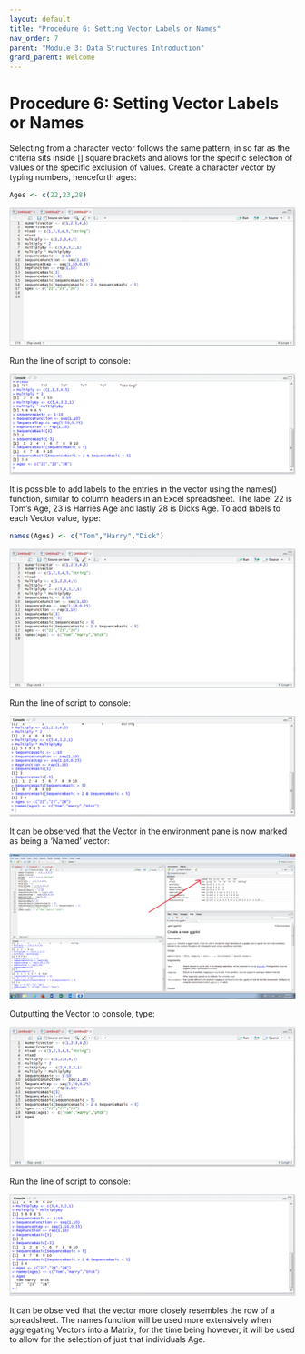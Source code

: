 ```yaml
---
layout: default
title: "Procedure 6: Setting Vector Labels or Names"
nav_order: 7
parent: "Module 3: Data Structures Introduction"
grand_parent: Welcome
---
```


# Procedure 6: Setting Vector Labels or Names

Selecting from a character vector follows the same pattern,  in so far as the criteria sits inside [] square brackets and allows for the specific selection of values or the specific exclusion of values.  Create a character vector by typing numbers,  henceforth ages:

``` r
Ages <- c(22,23,28)
```

![img.png](img.png)

Run the line of script to console:

![img_1.png](img_1.png)

It is possible to add labels to the entries in the vector using the names() function, similar to column headers in an Excel spreadsheet.   The label 22 is Tom’s Age, 23 is Harries Age and lastly 28 is Dicks Age.  To add labels to each Vector value, type:

``` r
names(Ages) <- c("Tom","Harry","Dick")
```

![img_2.png](img_2.png)

Run the line of script to console:

![img_3.png](img_3.png)

It can be observed that the Vector in the environment pane is now marked as being a ‘Named’ vector:

![img_4.png](img_4.png)

Outputting the Vector to console, type:

![img_5.png](img_5.png)

Run the line of script to console:

![img_6.png](img_6.png)

It can be observed that the vector more closely resembles the row of a spreadsheet.  The names function will be used more extensively when aggregating Vectors into a Matrix, for the time being however, it will be used to allow for the selection of just that individuals Age.